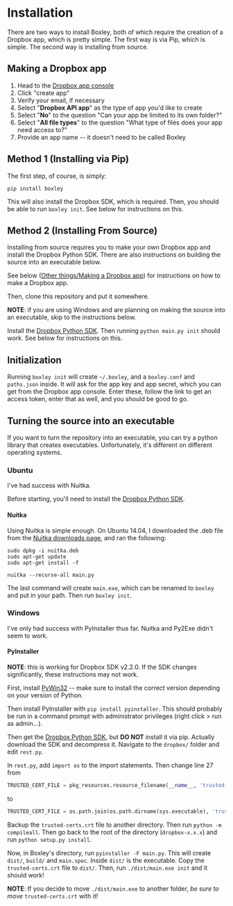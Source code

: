 # Installation
There are two ways to install Boxley, both of which require the creation of a Dropbox app, which is pretty simple. The first way is via Pip, which is simple. The second way is installing from source.


## Making a Dropbox app
1. Head to the [Dropbox app console](https://www.dropbox.com/developers/apps)
2. Click "create app"
3. Verify your email, if necessary
4. Select "**Dropbox API app**" as the type of app you'd like to create
5. Select "**No**" to the question "Can your app be limited to its own folder?"
6. Select "**All file types**" to the question "What type of files does your app need access to?"
7. Provide an app name -- it doesn't need to be called Boxley


## Method 1 (Installing via Pip)
The first step, of course, is simply:

```
pip install boxley
```

This will also install the Dropbox SDK, which is required. Then, you should be able to run `boxley init`. See below for instructions on this.


## Method 2 (Installing From Source)
Installing from source requires you to make your own Dropbox app and install the Dropbox Python SDK. There are also instructions on building the source into an executable below.

See below ([Other things/Making a Dropbox app](#Making-a-Dropbox-app)) for instructions on how to make a Dropbox app.

Then, clone this repository and put it somewhere.

**NOTE**: if you are using Windows and are planning on making the source into an executable, skip to the instructions below.

Install the [Dropbox Python SDK](https://www.dropbox.com/developers/core/sdks/python). Then running `python main.py init` should work. See below for instructions on this.


## Initialization
Running `boxley init` will create `~/.boxley`, and a `boxley.conf` and `paths.json` inside. It will ask for the app key and app secret, which you can get from the Dropbox app console. Enter these, follow the link to get an access token, enter that as well, and you should be good to go.


## Turning the source into an executable
If you want to turn the repository into an executable, you can try a python library that creates executables. Unfortunately, it's different on different operating systems. 

### Ubuntu
I've had success with Nuitka.

Before starting, you'll need to install the [Dropbox Python SDK](https://www.dropbox.com/developers/core/sdks/python).

#### Nuitka

Using Nuitka is simple enough. On Ubuntu 14.04, I downloaded the .deb file from the [Nuitka downloads page](http://nuitka.net/pages/download.html), and ran the following:

```
sudo dpkg -i nuitka.deb
sudo apt-get update
sudo apt-get install -f

nuitka --recurse-all main.py
```

The last command will create `main.exe`, which can be renamed to `boxley` and put in your path. Then run `boxley init`.

### Windows
I've only had success with PyInstaller thus far. Nuitka and Py2Exe didn't seem to work.

#### PyInstaller
**NOTE**: this is working for Dropbox SDK v2.2.0. If the SDK changes significantly, these instructions may not work.

First, install [PyWin32](http://sourceforge.net/projects/pywin32/files/) -- make sure to install the correct version depending on your version of Python.

Then install PyInstaller with `pip install pyinstaller`. This should probably be run in a command prompt with administrator privileges (right click > run as admin...).

Then get the [Dropbox Python SDK](https://www.dropbox.com/developers/core/sdks/python), but **DO NOT** install it via pip. Actually download the SDK and decompress it. Navigate to the `dropbox/` folder and edit `rest.py`.

In `rest.py`, add `import os` to the import statements. Then change line 27 from

```python
TRUSTED_CERT_FILE = pkg_resources.resource_filename(__name__, 'trusted-certs.crt')     # BAD!
```

to

```python
TRUSTED_CERT_FILE = os.path.join(os.path.dirname(sys.executable), 'trusted-certs.crt')    # GOOD!
```

Backup the `trusted-certs.crt` file to another directory. Then run `python -m compileall`. Then go back to the root of the directory (`dropbox-x.x.x`) and run `python setup.py install`.

Now, in Boxley's directory, run `pyinstaller -F main.py`. This will create `dist/`, `build/` and `main.spec`. Inside `dist/` is the executable. Copy the `trusted-certs.crt` file to `dist/`. Then, run `./dist/main.exe init` and it should work!

**NOTE**: If you decide to move `./dist/main.exe` to another folder, *be sure to move* `trusted-certs.crt` with it!
